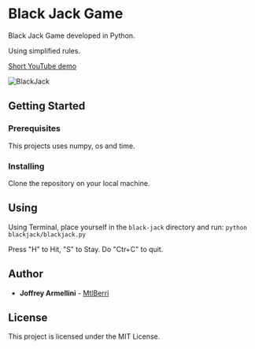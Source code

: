 # Black Jack Game

Black Jack Game developed in Python.

Using simplified rules.

[Short YouTube demo](https://youtu.be/ado3UrBr2JA)

![BlackJack](https://mtlberriawsbucket.s3.us-east-2.amazonaws.com/blackjack/black-jack-screenshot.png)

## Getting Started

### Prerequisites

This projects uses numpy, os and time.

### Installing

Clone the repository on your local machine.

## Using

Using Terminal, place yourself in the ```black-jack``` directory and run:
```python blackjack/blackjack.py```

Press "H" to Hit, "S" to Stay.
Do "Ctr+C" to quit.


## Author

* **Joffrey Armellini** - [MtlBerri](https://github.com/mtlberri)

## License

This project is licensed under the MIT License.
